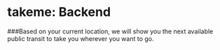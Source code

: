 takeme: Backend
==============
###Based on your current location, we will show you the next available public transit to take you wherever you want to go.
